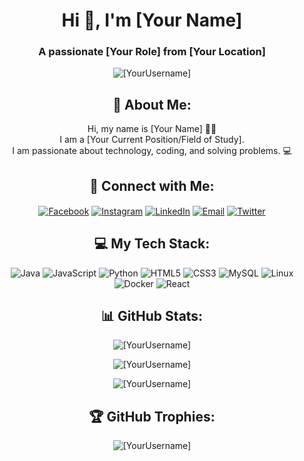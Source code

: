 <h1 align="center">Hi 👋, I'm [Your Name]</h1>
<h3 align="center">A passionate [Your Role] from [Your Location]</h3>

<p align="center">
  <img src="https://komarev.com/ghpvc/?username=[YourUsername]&label=Profile%20views&color=0e75b6&style=flat" alt="[YourUsername]" /> 
</p>

<h2 align="center">🌟 About Me:</h2>
<p align="center">
  Hi, my name is [Your Name] 🙋‍♂️ <br/>
  I am a [Your Current Position/Field of Study]. <br/>
  I am passionate about technology, coding, and solving problems. 💻
</p>

<h2 align="center">🔗 Connect with Me:</h2>
<p align="center">
  <a href="https://facebook.com/your-profile" target="blank"><img align="center" src="https://img.shields.io/badge/Facebook-%231877F2.svg?style=for-the-badge&logo=Facebook&logoColor=white" alt="Facebook" /></a>
  <a href="https://instagram.com/your-profile" target="blank"><img align="center" src="https://img.shields.io/badge/Instagram-%23E4405F.svg?style=for-the-badge&logo=Instagram&logoColor=white" alt="Instagram" /></a>
  <a href="https://linkedin.com/in/your-profile" target="blank"><img align="center" src="https://img.shields.io/badge/LinkedIn-%230077B5.svg?style=for-the-badge&logo=linkedin&logoColor=white" alt="LinkedIn" /></a>
  <a href="mailto:your-email@example.com" target="blank"><img align="center" src="https://img.shields.io/badge/Email-D14836.svg?style=for-the-badge&logo=Gmail&logoColor=white" alt="Email" /></a>
  <a href="https://twitter.com/your-profile" target="blank"><img align="center" src="https://img.shields.io/badge/Twitter-%231DA1F2.svg?style=for-the-badge&logo=Twitter&logoColor=white" alt="Twitter" /></a>
</p>

<h2 align="center">💻 My Tech Stack:</h2>
<p align="center">
  <img src="https://img.shields.io/badge/Java-%23ED8B00.svg?style=for-the-badge&logo=java&logoColor=white" alt="Java" />
  <img src="https://img.shields.io/badge/Javascript-%23323330.svg?style=for-the-badge&logo=javascript&logoColor=%23F7DF1E" alt="JavaScript" />
  <img src="https://img.shields.io/badge/Python-%2314354C.svg?style=for-the-badge&logo=python&logoColor=white" alt="Python" />
  <img src="https://img.shields.io/badge/HTML5-%23E34F26.svg?style=for-the-badge&logo=html5&logoColor=white" alt="HTML5" />
  <img src="https://img.shields.io/badge/CSS3-%231572B6.svg?style=for-the-badge&logo=css3&logoColor=white" alt="CSS3" />
  <img src="https://img.shields.io/badge/MySQL-%2300f.svg?style=for-the-badge&logo=mysql&logoColor=white" alt="MySQL" />
  <img src="https://img.shields.io/badge/Linux-%23FCC624.svg?style=for-the-badge&logo=linux&logoColor=black" alt="Linux" />
  <img src="https://img.shields.io/badge/Docker-%230db7ed.svg?style=for-the-badge&logo=docker&logoColor=white" alt="Docker" />
  <img src="https://img.shields.io/badge/React-%2320232a.svg?style=for-the-badge&logo=react&logoColor=%2361DAFB" alt="React" />
</p>

<h2 align="center">📊 GitHub Stats:</h2>
<p align="center">
  <img align="center" src="https://github-readme-stats.vercel.app/api?username=[YourUsername]&show_icons=true&locale=en" alt="[YourUsername]" />
</p>

<p align="center">
  <img align="center" src="https://github-readme-streak-stats.herokuapp.com/?user=[YourUsername]" alt="[YourUsername]" />
</p>

<p align="center">
  <img align="center" src="https://github-readme-stats.vercel.app/api/top-langs?username=[YourUsername]&show_icons=true&locale=en&layout=compact" alt="[YourUsername]" />
</p>

<h2 align="center">🏆 GitHub Trophies:</h2>
<p align="center">
  <img align="center" src="https://github-profile-trophy.vercel.app/?username=[YourUsername]" alt="[YourUsername]" />
</p>
